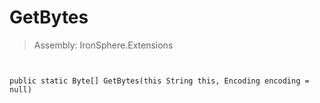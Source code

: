 ﻿

# GetBytes

> Assembly: IronSphere.Extensions



```


public static Byte[] GetBytes(this String this, Encoding encoding = null)
```